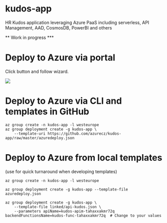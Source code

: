 # kudos-app
HR Kudos application leveraging Azure PaaS including serverless, API Management, AAD, CosmosDB, PowerBI and others

** Work in progress ***

# Deploy to Azure via portal
Click button and follow wizard.

<a href="https://portal.azure.com/#create/Microsoft.Template/uri/https%3A%2F%2Fgithub.com%2Fazurecz%2Fkudos-app%2Fraw%2Fmaster%2Fazuredeploy.json" target="_blank">
    <img src="http://azuredeploy.net/deploybutton.png"/>
</a>


# Deploy to Azure via CLI and templates in GitHub
```
az group create -n kudos-app -l westeurope
az group deployment create -g kudos-app \
    --template-uri https://github.com/azurecz/kudos-app/raw/master/azuredeploy.json
```

# Deploy to Azure from local templates
(use for quick turnaround when developing templates)
```
az group create -n kudos-app -l westeurope

az group deployment create -g kudos-app --template-file azuredeploy.json

az group deployment create -g kudos-app \
    --template-file linked/api-kudos.json \
    --parameters apiName=kudos-apim-tahaxxakmr72q backendFunctionsName=kudos-func-tahaxxakmr72q  # Change to your values

```